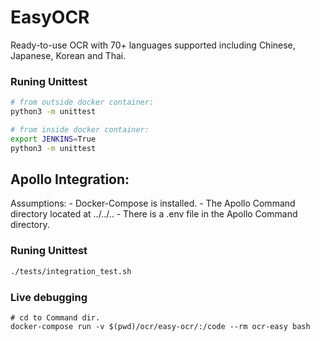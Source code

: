 # EasyOCR

Ready-to-use OCR with 70+ languages supported including Chinese, Japanese, Korean and Thai.

### Runing Unittest 
```bash
# from outside docker container:
python3 -m unittest

# from inside docker container:
export JENKINS=True
python3 -m unittest
```

## Apollo Integration:
Assumptions:
    - Docker-Compose is installed.
    - The Apollo Command directory located at ../../..
    - There is a .env file in the Apollo Command directory.
### Runing Unittest
```bash
./tests/integration_test.sh
```
### Live debugging
```
# cd to Command dir.
docker-compose run -v $(pwd)/ocr/easy-ocr/:/code --rm ocr-easy bash
```
